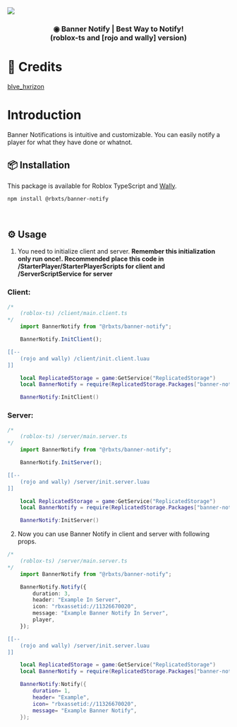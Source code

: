 <img src="https://devforum-uploads.s3.dualstack.us-east-2.amazonaws.com/uploads/original/5X/3/5/8/5/3585baca0167f63cc272751c90b84833893eb83a.jpeg" />

<h3 style="text-align: center;">
    ◉ Banner Notify | Best Way to Notify!
    <br />
    (roblox-ts and [rojo and wally] version)
</h3>

<h1>
 📃 Credits
</h1>

<div>

[blve_hxrizon](https://devforum.roblox.com/t/%E2%97%89-banner-notify-best-way-to-notify/2212832/1)

</div>

<h1>
 Introduction
</h1>

<p>
Banner Notifications is intuitive and customizable. You can easily notify a player for what they have done or whatnot.
</p>

## 📦 Installation

This package is available for Roblox TypeScript and [Wally](https://wally.run/package/yadbro/banner-notify).

```bash
npm install @rbxts/banner-notify
```

&nbsp;


## ⚙ Usage

1. You need to initialize client and server. **Remember this initialization only run once!. Recommended place this code in /StarterPlayer/StarterPlayerScripts for client and /ServerScriptService for server**
### Client:
```ts
/*
    (roblox-ts) /client/main.client.ts
*/
    import BannerNotify from "@rbxts/banner-notify";

    BannerNotify.InitClient();
```

```lua
[[--
    (rojo and wally) /client/init.client.luau
]]

    local ReplicatedStorage = game:GetService("ReplicatedStorage")
    local BannerNotify = require(ReplicatedStorage.Packages["banner-notify"])

    BannerNotify:InitClient()
```

### Server:
```ts
/*
    (roblox-ts) /server/main.server.ts
*/
    import BannerNotify from "@rbxts/banner-notify";

    BannerNotify.InitServer();
```

```lua
[[--
    (rojo and wally) /server/init.server.luau
]]

    local ReplicatedStorage = game:GetService("ReplicatedStorage")
    local BannerNotify = require(ReplicatedStorage.Packages["banner-notify"])

    BannerNotify:InitServer()
```

2. Now you can use Banner Notify in client and server with following props.

```ts
/*
    (roblox-ts) /server/main.server.ts
*/
    import BannerNotify from "@rbxts/banner-notify";

    BannerNotify.Notify({
        duration: 3,
        header: "Example In Server",
        icon: "rbxassetid://11326670020",
        message: "Example Banner Notify In Server",
        player,
    });
```

```lua
[[--
    (rojo and wally) /server/init.server.luau
]]

    local ReplicatedStorage = game:GetService("ReplicatedStorage")
    local BannerNotify = require(ReplicatedStorage.Packages["banner-notify"])

    BannerNotify:Notify({
        duration= 1,
        header= "Example",
        icon= "rbxassetid://11326670020",
        message= "Example Banner Notify",
    });
```